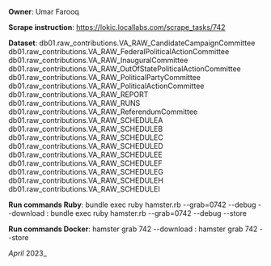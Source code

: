 **Owner**: Umar Farooq

**Scrape instruction**: https://lokic.locallabs.com/scrape_tasks/742

**Dataset**: db01.raw_contributions.VA_RAW_CandidateCampaignCommittee
             db01.raw_contributions.VA_RAW_FederalPoliticalActionCommittee
             db01.raw_contributions.VA_RAW_InauguralCommittee
             db01.raw_contributions.VA_RAW_OutOfStatePoliticalActionCommittee
             db01.raw_contributions.VA_RAW_PoliticalPartyCommittee
             db01.raw_contributions.VA_RAW_PoliticalActionCommittee
             db01.raw_contributions.VA_RAW_REPORT
             db01.raw_contributions.VA_RAW_RUNS
             db01.raw_contributions.VA_RAW_ReferendumCommittee
             db01.raw_contributions.VA_RAW_SCHEDULEA
             db01.raw_contributions.VA_RAW_SCHEDULEB
             db01.raw_contributions.VA_RAW_SCHEDULEC
             db01.raw_contributions.VA_RAW_SCHEDULED
             db01.raw_contributions.VA_RAW_SCHEDULEE
             db01.raw_contributions.VA_RAW_SCHEDULEF
             db01.raw_contributions.VA_RAW_SCHEDULEG
             db01.raw_contributions.VA_RAW_SCHEDULEH
             db01.raw_contributions.VA_RAW_SCHEDULEI

**Run commands Ruby**: bundle exec ruby hamster.rb --grab=0742 --debug --download
                     : bundle exec ruby hamster.rb --grab=0742 --debug --store

**Run commands Docker**: hamster grab 742 --download
                       : hamster grab 742 --store

_April_ 2023_
